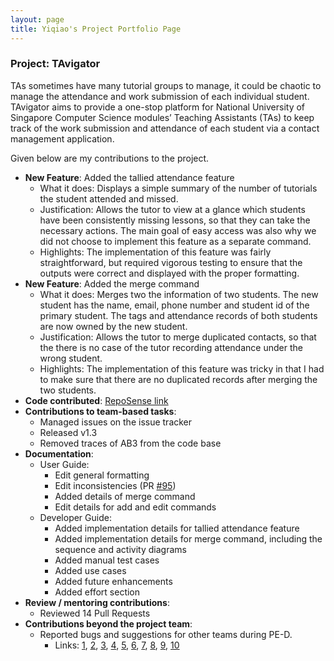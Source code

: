 ```yaml
---
layout: page
title: Yiqiao's Project Portfolio Page
---
```


### Project: TAvigator

TAs sometimes have many tutorial groups to manage, it could be chaotic to manage the attendance and work submission of
each individual student. TAvigator aims to provide a one-stop platform for National University of Singapore
Computer Science modules’ Teaching Assistants (TAs) to keep track of the work submission and attendance of each student
via a contact management application.

Given below are my contributions to the project.

* **New Feature**: Added the tallied attendance feature
  * What it does: Displays a simple summary of the number of tutorials the student attended and missed. 
  * Justification: Allows the tutor to view at a glance which students have been consistently missing lessons, so that they can take the necessary actions. The main goal of easy access was also why we did not choose to implement this feature as a separate command.
  * Highlights: The implementation of this feature was fairly straightforward, but required vigorous testing to ensure that the outputs were correct and displayed with the proper formatting.
* **New Feature**: Added the merge command
  * What it does: Merges two the information of two students. The new student has the name, email, phone number and student id of the primary student. The tags and attendance records of both students are now owned by the new student. 
  * Justification: Allows the tutor to merge duplicated contacts, so that the there is no case of the tutor recording attendance under the wrong student. 
  * Highlights: The implementation of this feature was tricky in that I had to make sure that there are no duplicated records after merging the two students. 
* **Code contributed**: [RepoSense link](https://nus-cs2103-ay2324s1.github.io/tp-dashboard/?search=&sort=groupTitle&sortWithin=title&timeframe=commit&mergegroup=&groupSelect=groupByRepos&breakdown=true&checkedFileTypes=docs~functional-code~test-code&since=2023-09-22&tabOpen=true&tabType=authorship&tabAuthor=anthonytamzil&tabRepo=AY2324S1-CS2103T-T09-4%2Ftp%5Bmaster%5D&authorshipIsMergeGroup=false&authorshipFileTypes=&authorshipIsBinaryFileTypeChecked=false&authorshipIsIgnoredFilesChecked=false)
* **Contributions to team-based tasks**:
  * Managed issues on the issue tracker
  * Released v1.3
  * Removed traces of AB3 from the code base
* **Documentation**:
    * User Guide:
      * Edit general formatting 
      * Edit inconsistencies (PR [#95](https://github.com/AY2324S1-CS2103T-T09-4/tp/pull/95))
      * Added details of merge command 
      * Edit details for add and edit commands
    * Developer Guide:
      * Added implementation details for tallied attendance feature 
      * Added implementation details for merge command, including the sequence and activity diagrams
      * Added manual test cases
      * Added use cases
      * Added future enhancements 
      * Added effort section
* **Review / mentoring contributions**:
  * Reviewed 14 Pull Requests 
* **Contributions beyond the project team**:
  * Reported bugs and suggestions for other teams during PE-D.
    * Links: [1](https://github.com/fuyiqiao/ped/issues/1), [2](https://github.com/fuyiqiao/ped/issues/2), [3](https://github.com/fuyiqiao/ped/issues/3), [4](https://github.com/fuyiqiao/ped/issues/4), [5](https://github.com/fuyiqiao/ped/issues/5), [6](https://github.com/fuyiqiao/ped/issues/6), [7](https://github.com/fuyiqiao/ped/issues/7), [8](https://github.com/fuyiqiao/ped/issues/8), [9](https://github.com/fuyiqiao/ped/issues/9), [10](https://github.com/fuyiqiao/ped/issues/10)
